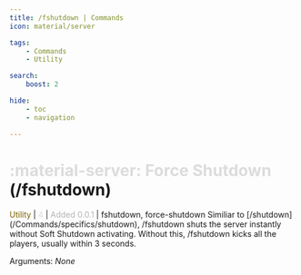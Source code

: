 ```yaml
---
title: /fshutdown | Commands
icon: material/server

tags:
    - Commands
    - Utility

search:
    boost: 2

hide:
    - toc
    - navigation

---
```

# <p style="color: rgb(220,220,220); display: inline;">:material-server: Force Shutdown</p> (/fshutdown)
<div style="display:inline;">
<p style="color: #7F5F02; display: inline;">Utility</p> | <p style="color: rgb(220,220,220); display: inline;">4</p> | <p style="color: rgb(180,180,180); display: inline;"> Added 0.0.1</p> | fshutdown, force-shutdown
</div>
Similiar to [/shutdown](/Commands/specifics/shutdown), /fshutdown shuts the server instantly without Soft Shutdown activating. Without this, /fshutdown kicks all the players, usually within 3 seconds.

Arguments: _None_